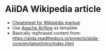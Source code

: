 # AiiDA Wikipedia article

- [Cheatsheet for Wikipedia markup](https://en.wikipedia.org/wiki/Help:Cheatsheet)
- Use [Apache Airflow](https://en.wikipedia.org/wiki/Apache_Airflow) as template
- Basically rephrased content from: https://aiida.readthedocs.io/projects/aiida-core/en/latest/intro/index.html
